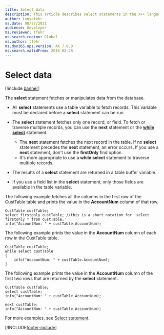 ```yaml
---
title: Select data
description: This article describes select statements in the X++ language.
author: tonyafehr
ms.date: 08/27/2021
audience: Developer
ms.reviewer: tfehr
ms.search.region: Global
ms.author: tfehr
ms.dyn365.ops.version: AX 7.0.0
ms.search.validFrom: 2016-02-28
---
```


# Select data

[!include [banner](../../includes/banner.md)]

The **select** statement fetches or manipulates data from the database.

+ All **select** statements use a table variable to fetch records. This variable must be declared before a **select** statement can be run.
+ The **select** statement fetches only one record, or field. To fetch or traverse multiple records, you can use the **next** statement or the **[while select](xpp-while-select.md)** statement.

    + The **next** statement fetches the next record in the table. If no **select** statement precedes the **next** statement, an error occurs. If you use a **next** statement, don't use the **firstOnly** find option.
    + It's more appropriate to use a **while select** statement to traverse multiple records.

+ The results of a **select** statement are returned in a table buffer variable.
+ If you use a field list in the **select** statement, only those fields are available in the table variable.

The following example fetches all the columns in the first row of the CustTable table and prints the value in the **AccountNum** column of that row.

```xpp
CustTable custTable;
select firstonly custTable; //this is a short notation for 'select firstonly * from custTable;'  
info("AccountNum: " + custTable.AccountNum);
```

The following example prints the value in the **AccountNum** column of each row in the CustTable table.

```xpp
CustTable custTable;
while select custTable
{
    info("AccountNum: " + custTable.AccountNum);
}
```

The following example prints the value in the **AccountNum** column of the first two rows that are returned by the **select** statement.

```xpp
CustTable custTable;
select custTable;
info("AccountNum: " + custTable.AccountNum);

next custTable;
info("AccountNum: " + custTable.AccountNum);
```

For more examples, see [Select statement](xpp-select-statement.md).

[!INCLUDE[footer-include](../../../../includes/footer-banner.md)]
